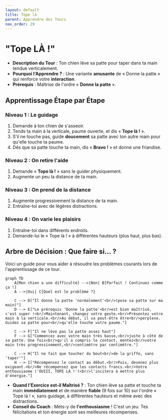 ```yaml
---
layout: default
title: Tope là
parent: Apprendre des Tours
nav_order: 29
---
```


# "Tope LÀ !"

- **Description du Tour** : Ton chien lève sa patte pour taper dans ta main tendue verticalement.
- **Pourquoi l'Apprendre ?** : Une variante **amusante** de « Donne la patte » qui renforce votre **interaction**.
- **Prérequis** : Maîtrise de l'ordre « **Donne la patte** ».

## Apprentissage Étape par Étape

### Niveau 1 : Le guidage

1.  Demande à ton chien de s'asseoir.
2.  Tends ta main à la verticale, paume ouverte, et dis « **Tope là !** ».
3.  S'il ne touche pas, guide **doucement** sa patte avec ton autre main pour qu'elle touche ta paume.
4.  Dès que sa patte touche ta main, dis « **Bravo !** » et donne une friandise.

### Niveau 2 : On retire l'aide

1.  Demande « **Tope là !** » sans le guider physiquement.
2.  Augmente un peu la distance de ta main.

### Niveau 3 : On prend de la distance

1.  Augmente progressivement la distance de ta main.
2.  Entraîne-toi avec de légères distractions.

### Niveau 4 : On varie les plaisirs

1.  Entraîne-toi dans différents endroits.
2.  Demande-lui le « Tope là ! » à différentes hauteurs (plus haut, plus bas).

## Arbre de Décision : Que faire si... ?

Voici un guide pour vous aider à résoudre les problèmes courants lors de l'apprentissage de ce tour.

```mermaid
graph TD
    A[Mon chien a une difficulté] -->|Non| B[Parfait ! Continuez comme ça !]
    A -->|Oui| C{Quel est le problème ?}

    C --> D["Il donne la patte 'normalement'<br/>(pose sa patte sur ma main)"]
    D --> E["Le prérequis 'Donne la patte'<br/>est bien maîtrisé, c'est super !<br/>Maintenant, changez votre geste.<br/>Présentez votre main à la verticale.<br/>Au début, il va peut-être être<br/>perplexe. Guidez sa patte pour<br/>qu'elle touche votre paume."]

    C --> F["Il ne lève pas la patte assez haut"]
    F --> G["Commencez avec votre main très basse,<br/>juste à côté de sa patte. Une fois<br/>qu'il a compris le contact, montez<br/>votre main très progressivement,<br/>centimètre par centimètre."]

    C --> H["Il ne fait que toucher du bout<br/>de la griffe, sans 'taper'"]
    H --> I["Récompensez le contact au début.<br/>Puis, devenez plus exigeant.<br/>Ne récompensez que les contacts francs.<br/>Votre enthousiasme ('OUIII, TOPE LÀ !')<br/>l'incitera à mettre plus d'énergie."]
```

- **Quand l'Exercice est-il Maîtrisé ?** : Ton chien lève sa patte et touche ta main **immédiatement** et de manière **fiable** (9 fois sur 10) sur l'ordre « Tope là ! », sans guidage, à différentes hauteurs et même avec des distractions.
- **Conseil du Coach** : Mets-y de **l'enthousiasme** ! C'est un jeu. Tes félicitations et ton énergie sont ses meilleures récompenses. 
